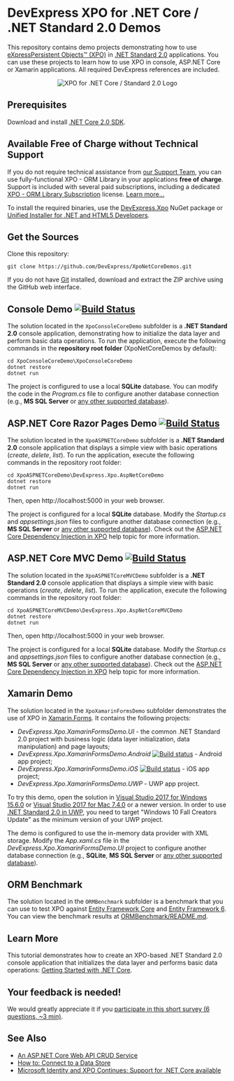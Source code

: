# DevExpress XPO for .NET Core / .NET Standard 2.0 Demos

This repository contains demo projects demonstrating how to use [eXpressPersistent Objects™ (XPO)](https://www.devexpress.com/Products/NET/ORM/)  in [\.NET Standard 2.0](https://docs.microsoft.com/en-us/dotnet/standard/net-standard) applications. You can use these projects to learn how to use XPO in console, ASP.NET Core or Xamarin applications. All required DevExpress references are included.

<p align="center">
  <img src="https://user-images.githubusercontent.com/5479762/32771815-03632fa0-c935-11e7-9f19-2297bd4cc3f5.png" alt="XPO for .NET Core / Standard 2.0 Logo"/>
</p>

## Prerequisites

Download and install [.NET Core 2.0 SDK](https://www.microsoft.com/net/download/core).

## Available Free of Charge without Technical Support
If you do not require technical assistance from [our Support Team](https://www.devexpress.com/Support/Center/), you can use fully-functional XPO - ORM Library in your applications **free of charge**. Support is included with several paid subscriptions, including a dedicated [XPO - ORM Library Subscription](https://www.devexpress.com/Products/NET/ORM/#Pricing) license. [Learn more...](https://community.devexpress.com/blogs/xpo/archive/2018/05/21/xpo-free-of-charge-in-v18-1.aspx)

To install the required binaries, use the [DevExpress\.Xpo](https://www.nuget.org/packages/DevExpress.Xpo/) NuGet package or [Unified Installer for .NET and HTML5 Developers](https://www.devexpress.com/Products/Try/). 

## Get the Sources

Clone this repository:

```
git clone https://github.com/DevExpress/XpoNetCoreDemos.git
```

If you do not have [Git](https://git-scm.com/) installed, download and extract the ZIP archive using the GitHub web interface.

## Console Demo [![Build Status](https://travis-ci.org/DevExpress/XpoNetCoreDemos.svg?branch=master)](https://travis-ci.org/DevExpress/XpoNetCoreDemos)

The solution located in the `XpoConsoleCoreDemo` subfolder is a **.NET Standard 2.0** console application, demonstrating how to initialize the data layer and perform basic data operations. To run the application, execute the following commands in the **repository root folder** (XpoNetCoreDemos by default):

```
cd XpoConsoleCoreDemo\XpoConsoleCoreDemo
dotnet restore
dotnet run
```

The project is configured to use a local **SQLite** database. You can modify the code in the *Program.cs* file to configure another database connection (e.g., **MS SQL Server** or [any other supported database](https://documentation.devexpress.com/CoreLibraries/2114/DevExpress-ORM-Tool/Fundamentals/Database-Systems-Supported-by-XPO)).

## ASP.NET Core Razor Pages Demo [![Build Status](https://travis-ci.org/DevExpress/XpoNetCoreDemos.svg?branch=master)](https://travis-ci.org/DevExpress/XpoNetCoreDemos)

The solution located in the `XpoASPNETCoreDemo` subfolder is a **.NET Standard 2.0** console application that displays a simple view with basic operations (*create*, *delete*, *list*). To run the application, execute the following commands in the repository root folder:

```
cd XpoASPNETCoreDemo\DevExpress.Xpo.AspNetCoreDemo
dotnet restore
dotnet run
```

Then, open http://localhost:5000 in your web browser.

The project is configured for a local **SQLite** database. Modify the *Startup.cs* and *appsettings.json* files to configure another database connection (e.g., **MS SQL Server** or [any other supported database](https://documentation.devexpress.com/CoreLibraries/2114/DevExpress-ORM-Tool/Fundamentals/Database-Systems-Supported-by-XPO)). Check out the [ASP.NET Core Dependency Injection in XPO](https://www.devexpress.com/Support/Center/Question/Details/T637597/asp-net-core-dependency-injection-in-xpo) help topic for more information. 

## ASP.NET Core MVC Demo [![Build Status](https://travis-ci.org/DevExpress/XpoNetCoreDemos.svg?branch=master)](https://travis-ci.org/DevExpress/XpoNetCoreDemos)

The solution located in the `XpoASPNETCoreMVCDemo` subfolder is a **.NET Standard 2.0** console application that displays a simple view with basic operations (*create*, *delete*, *list*). To run the application, execute the following commands in the repository root folder:

```
cd XpoASPNETCoreMVCDemo\DevExpress.Xpo.AspNetCoreMVCDemo
dotnet restore
dotnet run
```

Then, open http://localhost:5000 in your web browser.

The project is configured for a local **SQLite** database. Modify the *Startup.cs* and *appsettings.json* files to configure another database connection (e.g., **MS SQL Server** or [any other supported database](https://documentation.devexpress.com/CoreLibraries/2114/DevExpress-ORM-Tool/Fundamentals/Database-Systems-Supported-by-XPO)). Check out the [ASP.NET Core Dependency Injection in XPO](https://www.devexpress.com/Support/Center/Question/Details/T637597/asp-net-core-dependency-injection-in-xpo) help topic for more information.


## Xamarin Demo

The solution located in the `XpoXamarinFormsDemo` subfolder demonstrates the use of XPO in [Xamarin\.Forms](https://www.xamarin.com/forms). It contains the following projects:
 - *DevExpress.Xpo.XamarinFormsDemo.UI* - the common .NET Standard 2.0 project with business logic (data layer initialization, data manipulation) and page layouts;
 - *DevExpress.Xpo.XamarinFormsDemo.Android* [![Build status](https://build.appcenter.ms/v0.1/apps/6437f2e5-5b4f-44f5-925c-e8a8df334afa/branches/master/badge)](https://appcenter.ms)  - Android app project;
 - *DevExpress.Xpo.XamarinFormsDemo.iOS* [![Build status](https://build.appcenter.ms/v0.1/apps/235d5dbc-83bf-42d5-9e48-52dd8770d5bf/branches/master/badge)](https://appcenter.ms) - iOS app project;
 - *DevExpress.Xpo.XamarinFormsDemo.UWP* - UWP app project.

To try this demo, open the solution in [Visual Studio 2017 for Windows 15.6.0](https://www.visualstudio.com/en-us/news/releasenotes/vs2017-relnotes#15.4) or [Visual Studio 2017 for Mac 7.4.0](https://www.visualstudio.com/en-us/news/releasenotes/vs2017-mac-relnotes) or a newer version. In order to use [.NET Standard 2.0 in UWP](https://blogs.msdn.microsoft.com/dotnet/2017/10/10/announcing-uwp-support-for-net-standard-2-0/), you need to target "Windows 10 Fall Creators Update" as the minimum version of your UWP project.

The demo is configured to use the in-memory data provider with XML storage. Modify the *App.xaml.cs* file in the *DevExpress.Xpo.XamarinFormsDemo.UI* project to configure another database connection (e.g., **SQLite**, **MS SQL Server** or [any other supported database](https://documentation.devexpress.com/CoreLibraries/2114/DevExpress-ORM-Tool/Fundamentals/Database-Systems-Supported-by-XPO)).

## ORM Benchmark

The solution located in the `ORMBenchmark` subfolder is a benchmark that you can use to test XPO against [Entity Framework Core](https://docs.microsoft.com/en-us/ef/core/) and [Entity Framework 6](https://docs.microsoft.com/en-us/ef/ef6/). You can view the benchmark results at [ORMBenchmark/README.md](ORMBenchmark/README.md).

## Learn More

This tutorial demonstrates how to create an XPO-based .NET Standard 2.0 console application that initializes the data layer and performs basic data operations: [Getting Started with \.NET Core](https://documentation.devexpress.com/CoreLibraries/119377/DevExpress-ORM-Tool/Getting-Started/Getting-Started-with-NET-Core).

## Your feedback is needed!

We would greatly appreciate it if you [participate in this short survey (6 questions, ~3 min)](https://www.devexpress.com/go/XPO_Try_NET_Core_Beta_Survey.aspx).

## See Also
* [An ASP.NET Core Web API CRUD Service](https://github.com/DevExpress-Examples/xpo-json-serialization)  
* [How to: Connect to a Data Store](https://documentation.devexpress.com/CoreLibraries/2123/DevExpress-ORM-Tool/Concepts/How-to-Connect-to-a-Data-Store)<br>
* [Microsoft Identity and XPO Continues: Support for .NET Core available](https://community.devexpress.com/blogs/donw/archive/2018/03/07/microsoft-identity-and-xpo-continues-support-for-net-core-available.aspx)

